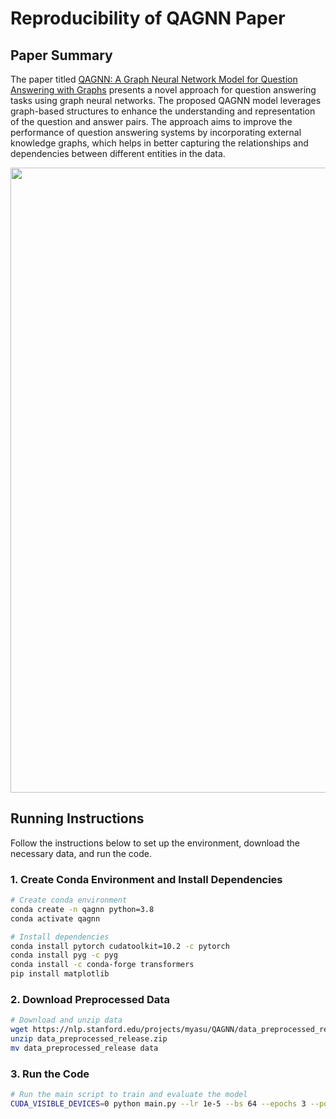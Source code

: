 # Reproducibility of QAGNN Paper

## Paper Summary

The paper titled [QAGNN: A Graph Neural Network Model for Question Answering with Graphs](https://arxiv.org/abs/2104.06378) presents a novel approach for question answering tasks using graph neural networks. The proposed QAGNN model leverages graph-based structures to enhance the understanding and representation of the question and answer pairs. The approach aims to improve the performance of question answering systems by incorporating external knowledge graphs, which helps in better capturing the relationships and dependencies between different entities in the data.

<p align="center">
  <img src="https://github.com/michiyasunaga/qagnn/raw/main/figs/overview.png" width="1000" title="Overview of QA-GNN" alt="">
</p>

## Running Instructions

Follow the instructions below to set up the environment, download the necessary data, and run the code.

### 1. Create Conda Environment and Install Dependencies

```bash
# Create conda environment
conda create -n qagnn python=3.8
conda activate qagnn

# Install dependencies
conda install pytorch cudatoolkit=10.2 -c pytorch
conda install pyg -c pyg
conda install -c conda-forge transformers
pip install matplotlib
```

### 2. Download Preprocessed Data
```bash
# Download and unzip data
wget https://nlp.stanford.edu/projects/myasu/QAGNN/data_preprocessed_release.zip
unzip data_preprocessed_release.zip
mv data_preprocessed_release data
```

### 3. Run the Code
```bash
# Run the main script to train and evaluate the model
CUDA_VISIBLE_DEVICES=0 python main.py --lr 1e-5 --bs 64 --epochs 3 --pos-weight 4 --warmup-ratio 0.1 --sched=linear
```